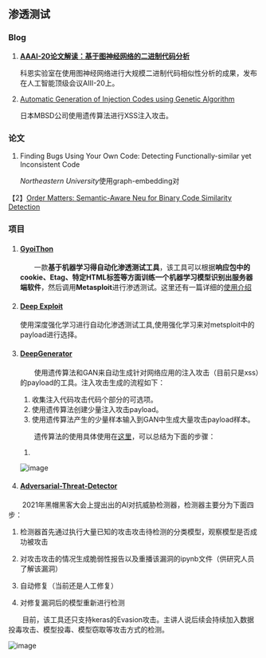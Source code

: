 ## 渗透测试



### Blog

1. **[AAAI-20论文解读：基于图神经网络的二进制代码分析](https://keenlab.tencent.com/zh/2019/12/10/Tencent-Keen-Security-Lab-Order-Matters/)**

   科恩实验室在使用图神经网络进行大规模二进制代码相似性分析的成果，发布在人工智能顶级会议AIII-20上。

2. [Automatic Generation of Injection Codes using Genetic Algorithm](https://www.mbsd.jp/blog/20170921.html)

   日本MBSD公司使用遗传算法进行XSS注入攻击。

### 论文

1. Finding Bugs Using Your Own Code: Detecting Functionally-similar yet Inconsistent Code

   *Northeastern University*使用graph-embedding对



【2】[Order Matters: Semantic-Aware Neu for Binary Code Similarity Detection](https://keenlab.tencent.com/en/whitepapers/Ordermatters.pdf)



### 项目

1. #### [GyoiThon](https://github.com/gyoisamurai/GyoiThon)

   &emsp;&emsp;一款**基于机器学习得自动化渗透测试工具**，该工具可以根据**响应包中的cookie、Etag、特定HTML标签等方面训练一个机器学习模型识别出服务器端软件**，然后调用**Metasploit**进行渗透测试。这里还有一篇详细的[使用介绍](https://www.freebuf.com/sectool/173476.html)

2. #### [Deep Exploit](https://github.com/13o-bbr-bbq/machine_learning_security/tree/master/DeepExploit)

   使用深度强化学习进行自动化渗透测试工具,使用强化学习来对metsploit中的payload进行选择。



3. #### [DeepGenerator](https://github.com/13o-bbr-bbq/machine_learning_security/tree/master/Generator)

   &emsp;&emsp;使用遗传算法和GAN来自动生成针对网络应用的注入攻击（目前只是xss）的payload的工具。注入攻击生成的流程如下：

   1. 收集注入代码攻击代码个部分的可选项。
   2. 使用遗传算法创建少量注入攻击payload。
   3. 使用遗传算法产生的少量样本输入到GAN中生成大量攻击payload样本。

   &emsp;&emsp;遗传算法的使用具体使用在[这里](https://www.mbsd.jp/blog/20170921.html)，可以总结为下面的步骤：

   1. 

   

   

   

   ![image](https://raw.githubusercontent.com/AnchoretY/images/master/blog/image.l48tlxvk09b.png)







3. #### [Adversarial-Threat-Detector](https://github.com/gyoisamurai/Adversarial-Threat-Detector)

&emsp;&emsp;2021年黑帽黑客大会上提出出的AI对抗威胁检测器，检测器主要分为下面四步：

1. 检测器首先通过执行大量已知的攻击攻击待检测的分类模型，观察模型是否成功被攻击

2. 对攻击攻击的情况生成脆弱性报告以及重播该漏洞的ipynb文件（供研究人员了解该漏洞）

3. 自动修复（当前还是人工修复）

4. 对修复漏洞后的模型重新进行检测

&emsp;&emsp;目前，该工具还只支持keras的Evasion攻击。主讲人说后续会持续加入数据投毒攻击、模型投毒、模型窃取等攻击方式的检测。

![image](https://raw.githubusercontent.com/AnchoretY/images/master/blog/image.8kp1i4nl69.png)
